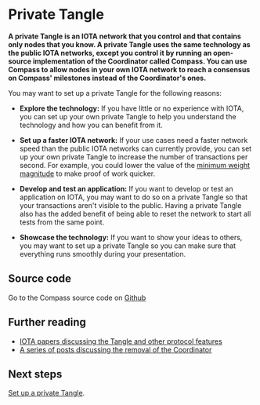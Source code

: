 # Private Tangle

**A private Tangle is an IOTA network that you control and that contains only nodes that you know. A private Tangle uses the same technology as the public IOTA networks, except you control it by running an open-source implementation of the Coordinator called Compass. You can use Compass to allow nodes in your own IOTA network to reach a consensus on Compass' milestones instead of the Coordinator's ones.**

You may want to set up a private Tangle for the following reasons:

- **Explore the technology:** If you have little or no experience with IOTA, you can set up your own private Tangle to help you understand the technology and how you can benefit from it.

- **Set up a faster IOTA network:** If your use cases need a faster network speed than the public IOTA networks can currently provide, you can set up your own private Tangle to increase the number of transactions per second. For example, you could lower the value of the [minimum weight magnitude](root://getting-started/1.1/first-steps/sending-transactions.md#doing-proof-of-work) to make proof of work quicker.

- **Develop and test an application:** If you want to develop or test an application on IOTA, you may want to do so on a private Tangle so that your transactions aren't visible to the public. Having a private Tangle also has the added benefit of being able to reset the network to start all tests from the same point.

- **Showcase the technology:** If you want to show your ideas to others, you may want to set up a private Tangle so you can make sure that everything runs smoothly during your presentation.

## Source code

Go to the Compass source code on [Github](https://github.com/gohornet/hornet/blob/master/plugins/coordinator/plugin.go)

## Further reading 

- [IOTA papers discussing the Tangle and other protocol features](https://www.iota.org/research/academic-papers)
- [A series of posts discussing the removal of the Coordinator](https://blog.iota.org/coordinator-part-1-the-path-to-coordicide-ee4148a8db08)

## Next steps

[Set up a private Tangle](tutorials/install-compass.md).
